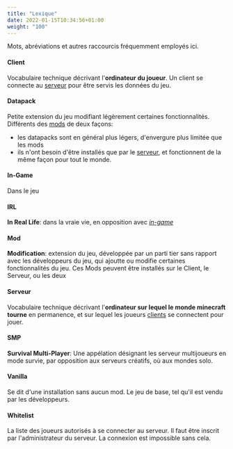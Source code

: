 ```yaml
---
title: "Lexique"
date: 2022-01-15T10:34:56+01:00
weight: "100"
---
```


Mots, abréviations et autres raccourcis fréquemment employés ici.

#### Client
Vocabulaire technique décrivant l'**ordinateur du joueur**. Un client se connecte au [serveur](#serveur) pour être servis les données du jeu.

#### Datapack
Petite extension du jeu modifiant légèrement certaines fonctionnalités. Différents des [mods](#mod) de deux façons:
 - les datapacks sont en général plus légers, d'envergure plus limitée que les mods
 - ils n'ont besoin d'être installés que par le [serveur](#serveur), et fonctionnent de la même façon pour tout le monde.

#### In-Game
Dans le jeu

#### IRL
**In Real Life**: dans la vraie vie, en opposition avec *[in-game](#in-game)*

#### Mod
**Modification**: extension du jeu, développée par un parti tier sans rapport avec les développeurs du jeu, qui ajoutte ou modifie certaines fonctionnalités du jeu. Ces Mods peuvent être installés sur le Client, le Serveur, ou les deux

#### Serveur
Vocabulaire technique décrivant l'**ordinateur sur lequel le monde minecraft tourne** en permanence, et sur lequel les joueurs [clients](#client) se connectent pour jouer.

#### SMP
**Survival Multi-Player**: Une appélation désignant les serveur multijoueurs en mode survie, par opposition aux serveurs créatifs, où aux mondes solo. 

#### Vanilla
Se dit d'une installation sans aucun mod. Le jeu de base, tel qu'il est vendu par les développeurs.

#### Whitelist
La liste des joueurs autorisés à se connecter au serveur. Il faut être inscrit par l'administrateur du serveur. La connexion est impossible sans cela.
